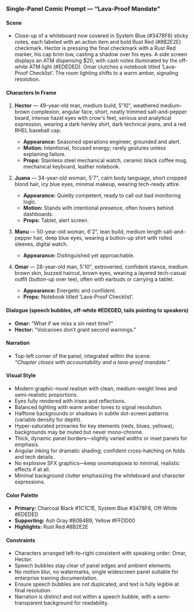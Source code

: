### Single-Panel Comic Prompt — “Lava-Proof Mandate”

#### Scene
- Close-up of a whiteboard now covered in System Blue (#3478F6) sticky notes, each labeled with an action item and bold Rust Red (#8B2E2E) checkmark. Hector is pressing the final checkmark with a Rust Red marker, his cap brim low, casting a shadow over his eyes. A side screen displays an ATM dispensing $20, with cash notes illuminated by the off-white ATM light (#EDEDED). Omar clutches a notebook titled ‘Lava-Proof Checklist’. The room lighting shifts to a warm amber, signaling resolution.

#### Characters In Frame
1. **Hector** — 49-year-old man, medium build, 5'10", weathered medium-brown complexion, angular face, short, neatly trimmed salt-and-pepper beard, intense hazel eyes with crow's feet, serious and analytical expression, wearing a dark henley shirt, dark technical jeans, and a red RHEL baseball cap.  
   - **Appearance:** Seasoned operations engineer, grounded and alert.  
   - **Motion:** Intentional, focused energy; rarely gestures unless explaining failure.  
   - **Props:** Stainless steel mechanical watch, ceramic black coffee mug, mechanical keyboard, leather notebook.  

2. **Juana** — 34-year-old woman, 5'7", calm body language, short cropped blond hair, icy blue eyes, minimal makeup, wearing tech-ready attire.  
   - **Appearance:** Quietly competent, ready to call out bad monitoring logic.  
   - **Motion:** Stands with intentional presence, often hovers behind dashboards.  
   - **Props:** Tablet, alert screen.  

3. **Manu** — 50-year-old woman, 6'2", lean build, medium length salt-and-pepper hair, deep blue eyes, wearing a button-up shirt with rolled sleeves, digital watch.  
   - **Appearance:** Distinguished yet approachable.  

4. **Omar** — 28-year-old man, 5'10", extroverted, confident stance, medium brown skin, buzzed haircut, brown eyes, wearing a layered tech-casual outfit (button-up over tee), often with earbuds or carrying a tablet.  
   - **Appearance:** Energetic and confident.  
   - **Props:** Notebook titled ‘Lava-Proof Checklist’.  

#### Dialogue (speech bubbles, off-white #EDEDED, tails pointing to speakers)
- **Omar:** “What if we miss a sin next time?”
- **Hector:** “Volcanoes don’t grant second warnings.”

#### Narration
- Top-left corner of the panel, integrated within the scene:  
  *“Chapter closes with accountability and a lava-proof mandate.”*  

#### Visual Style
- Modern graphic-novel realism with clean, medium-weight lines and semi-realistic proportions.
- Eyes fully rendered with irises and reflections.
- Balanced lighting with warm amber tones to signal resolution.
- Halftone backgrounds or shadows in subtle dot-screen patterns (variable density for depth).
- Hyper-saturated primaries for key elements (reds, blues, yellows); backgrounds may be muted but never mono-chrome.
- Thick, dynamic panel borders—slightly varied widths or inset panels for emphasis.
- Angular inking for dramatic shading; confident cross-hatching on folds and tech details.
- No explosive SFX graphics—keep onomatopoeia to minimal, realistic effects if at all.
- Minimal background clutter emphasizing the whiteboard and character expressions.

#### Color Palette
- **Primary:** Charcoal Black #1C1C1E, System Blue #3478F6, Off-White #EDEDED  
- **Supporting:** Ash Gray #B0B4B9, Yellow #FFDD00
- **Highlights:** Rust Red #8B2E2E  

#### Constraints
- Characters arranged left-to-right consistent with speaking order: Omar, Hector.
- Speech bubbles stay clear of panel edges and ambient elements.
- No motion blur, no watermarks, single widescreen panel suitable for enterprise training documentation.
- Ensure speech bubbles are not duplicated, and text is fully legible at final resolution.
- Narration is distinct and not within a speech bubble, with a semi-transparent background for readability.